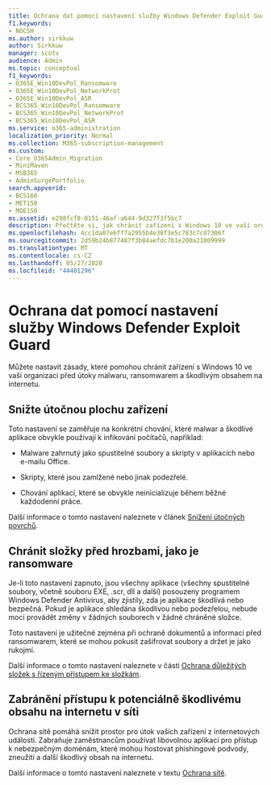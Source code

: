 ```yaml
---
title: Ochrana dat pomocí nastavení služby Windows Defender Exploit Guard
f1.keywords:
- NOCSH
ms.author: sirkkuw
author: Sirkkuw
manager: scotv
audience: Admin
ms.topic: conceptual
f1_keywords:
- O365E_Win10DevPol_Ransomware
- O365E_Win10DevPol_NetworkProt
- O365E_Win10DevPol_ASR
- BCS365_Win10DevPol_Ransomware
- BCS365_Win10DevPol_NetworkProt
- BCS365_Win10DevPol_ASR
ms.service: o365-administration
localization_priority: Normal
ms.collection: M365-subscription-management
ms.custom:
- Core_O365Admin_Migration
- MiniMaven
- MSB365
- AdminSurgePortfolio
search.appverid:
- BCS160
- MET150
- MOE150
ms.assetid: e298fcf8-0151-46af-a644-9d327f3f5bc7
description: Přečtěte si, jak chránit zařízení s Windows 10 ve vaší organizaci před útoky malwaru, ransomwarem a škodlivým obsahem na internetu.
ms.openlocfilehash: 4cc1da07e6ff7a2955b4e38f3e5c783c7cd7306f
ms.sourcegitcommit: 2d59b24b877487f3b84aefdc7b1e200a21009999
ms.translationtype: MT
ms.contentlocale: cs-CZ
ms.lasthandoff: 05/27/2020
ms.locfileid: "44401296"
---
```

# <a name="protect-your-data-with-windows-defender-exploit-guard-settings"></a>Ochrana dat pomocí nastavení služby Windows Defender Exploit Guard

Můžete nastavit zásady, které pomohou chránit zařízení s Windows 10 ve vaší organizaci před útoky malwaru, ransomwarem a škodlivým obsahem na internetu.
  
## <a name="reduce-the-attack-surface-of-devices"></a>Snižte útočnou plochu zařízení

Toto nastavení se zaměřuje na konkrétní chování, které malwar a škodlivé aplikace obvykle používají k infikování počítačů, například:
  
- Malware zahrnutý jako spustitelné soubory a skripty v aplikacích nebo e-mailu Office.
    
- Skripty, které jsou zamlžené nebo jinak podezřelé.
    
- Chování aplikací, které se obvykle neinicializuje během běžné každodenní práce.
    
Další informace o tomto nastavení naleznete v článek [Snížení útočných povrchů](https://docs.microsoft.com/windows/security/threat-protection/microsoft-defender-atp/exploit-protection).
  
## <a name="protect-folders-from-threats-such-as-ransomware"></a>Chránit složky před hrozbami, jako je ransomware

Je-li toto nastavení zapnuto, jsou všechny aplikace (všechny spustitelné soubory, včetně souboru EXE, .scr, dll a další) posouzeny programem Windows Defender Antivirus, aby zjistily, zda je aplikace škodlivá nebo bezpečná. Pokud je aplikace shledána škodlivou nebo podezřelou, nebude moci provádět změny v žádných souborech v žádné chráněné složce.
  
Toto nastavení je užitečné zejména při ochraně dokumentů a informací před ransomwarem, které se mohou pokusit zašifrovat soubory a držet je jako rukojmí.
  
Další informace o tomto nastavení naleznete v části [Ochrana důležitých složek s řízeným přístupem ke složkám](https://docs.microsoft.com/mem/configmgr/protect/deploy-use/create-deploy-exploit-guard-policy#bkmk_CFA).
  
## <a name="prevent-network-access-to-potentially-malicious-content-on-the-internet"></a>Zabránění přístupu k potenciálně škodlivému obsahu na internetu v síti

Ochrana sítě pomáhá snížit prostor pro útok vašich zařízení z internetových událostí. Zabraňuje zaměstnancům používat libovolnou aplikaci pro přístup k nebezpečným doménám, které mohou hostovat phishingové podvody, zneužití a další škodlivý obsah na internetu.
  
Další informace o tomto nastavení naleznete v textu [Ochrana sítě](https://docs.microsoft.com/mem/configmgr/protect/deploy-use/create-deploy-exploit-guard-policy#bkmk_Nwp).
  

